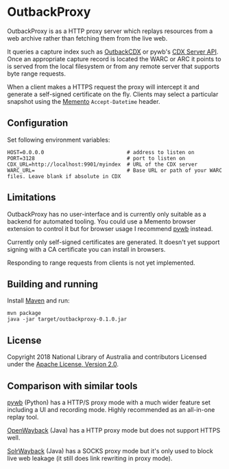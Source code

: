OutbackProxy
============

OutbackProxy is as a HTTP proxy server which replays resources from a web archive rather than fetching them from the
live web.

It queries a capture index such as [OutbackCDX] or pywb's [CDX Server API]. Once an appropriate
capture record is located the WARC or ARC it points to is served from the local filesystem or from any remote server
that supports byte range requests.

When a client makes a HTTPS request the proxy will intercept it and generate a self-signed certificate on the fly.
Clients may select a particular snapshot using the [Memento] `Accept-Datetime` header.

[OutbackCDX]: https://github.com/nla/outbackcdx
[CDX Server API]: https://github.com/webrecorder/pywb/wiki/CDX-Server-API
[Memento]: https://tools.ietf.org/html/rfc7089

Configuration
-------------

Set following environment variables:

    HOST=0.0.0.0                           # address to listen on
    PORT=3128                              # port to listen on
    CDX_URL=http://localhost:9901/myindex  # URL of the CDX server
    WARC_URL=                              # Base URL or path of your WARC files. Leave blank if absolute in CDX
 
Limitations
-----------

OutbackProxy has no user-interface and is currently only suitable as a backend for automated tooling. You could use
a Memento browser extension to control it but for browser usage I recommend [pywb] instead.

Currently only self-signed certificates are generated. It doesn't yet support signing with a CA certificate you can
install in browsers.

Responding to range requests from clients is not yet implemented.

Building and running
--------------------

Install [Maven] and run:

    mvn package
    java -jar target/outbackproxy-0.1.0.jar

[Maven]: https://maven.apache.org/

License
-------

Copyright 2018 National Library of Australia and contributors
Licensed under the [Apache License, Version 2.0](LICENSE.txt).

Comparison with similar tools
-----------------------------

[pywb] (Python) has a HTTP/S proxy mode with a much wider feature set including a UI and recording mode. Highly
recommended as an all-in-one replay tool.

[OpenWayback] (Java) has a HTTP proxy mode but does not support HTTPS well.

[SolrWayback] (Java) has a SOCKS proxy mode but it's only used to block live web leakage (it still does link rewriting
in proxy mode).

[pywb]: https://pywb.readthedocs.io/en/latest/manual/configuring.html#http-s-proxy-mode
[OpenWayback]: https://github.com/iipc/openwayback
[SolrWayback]: https://github.com/netarchivesuite/solrwayback